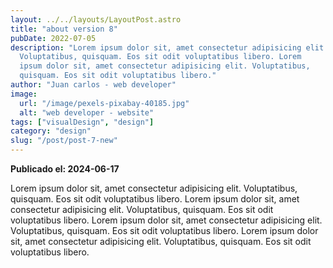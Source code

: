 ```yaml
---
layout: ../../layouts/LayoutPost.astro
title: "about version 8"
pubDate: 2022-07-05
description: "Lorem ipsum dolor sit, amet consectetur adipisicing elit.
  Voluptatibus, quisquam. Eos sit odit voluptatibus libero. Lorem
  ipsum dolor sit, amet consectetur adipisicing elit. Voluptatibus,
  quisquam. Eos sit odit voluptatibus libero."
author: "Juan carlos - web developer"
image:
  url: "/image/pexels-pixabay-40185.jpg"
  alt: "web developer - website"
tags: ["visualDesign", "design"]
category: "design"
slug: "/post/post-7-new"
---
```


**Publicado el: 2024-06-17**

Lorem ipsum dolor sit, amet consectetur adipisicing elit.
Voluptatibus, quisquam. Eos sit odit voluptatibus libero. Lorem
ipsum dolor sit, amet consectetur adipisicing elit. Voluptatibus,
quisquam. Eos sit odit voluptatibus libero.
Lorem ipsum dolor sit, amet consectetur adipisicing elit.
Voluptatibus, quisquam. Eos sit odit voluptatibus libero. Lorem
ipsum dolor sit, amet consectetur adipisicing elit. Voluptatibus,
quisquam. Eos sit odit voluptatibus libero.

